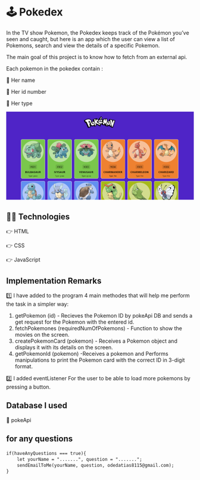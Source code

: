 # 🕹️ Pokedex 
In the TV show Pokemon, the Pokedex keeps track of the Pokémon you’ve seen and caught, but here is an app which the user can view a list of Pokemons, search and view the details of a specific Pokemon.

The main goal of this project is to know how to fetch from an external api.

Each pokemon in the pokedex contain :

🔹 Her name

🔹 Her id number

🔹 Her type

![POKEDEX](POKEDEX.png)

## 👨‍💻 Technologies

👉 HTML

👉 CSS

👉 JavaScript

## Implementation Remarks

1️⃣ I have added to the program 4 main methodes that will help me perform the task in a simpler way:

1. getPokemon (id) - Recieves the Pokemon ID by pokeApi DB and sends a get request for the Pokemon with the entered id.
2. fetchPokemones (requiredNumOfPokemons) - Function to show the movies on the screen.
3. createPokemonCard (pokemon) - Receives a Pokemon object and displays it with its details on the screen.
4. getPokemonId (pokemon) -Receives a pokemon and Performs manipulations to print the Pokemon card with the correct ID in 3-digit format.

2️⃣ I added eventListener For the user to be able to load more pokemons by pressing a button.

## Database I used

🔹 pokeApi

## for any questions

```
if(haveAnyQuestions === true){
    let yourName = ".......", question = ".......";
    sendEmailToMe(yourName, question, odedatias8115@gmail.com);
}
```
